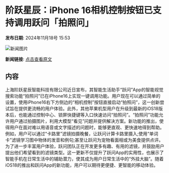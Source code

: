 # 阶跃星辰：iPhone 16相机控制按钮已支持调用跃问「拍照问」

**发布日期**: 2024年11月18号 15:53

![新闻图片](https://upload.chinaz.com/2024/1118/6386754200649574028431135.png)

**新闻链接**: [点击查看原文](https://www.aibase.com/zh/news/13302)

## 内容

上海阶跃星辰智能科技有限公司近日宣布，其智能生活助手“跃问”App的智能视觉搜索功能“拍照问”已在iPhone16上实现一键调用功能。用户现在可以通过简单的设置，使用iPhone16右下方侧边的“相机控制”按钮直接启动“拍照问”，这一创新尝试旨在提供更流畅的用户体验。此外，其他苹果机型用户在升级到最新的iOS18版本后，也能通过控制中心、锁屏快捷键等入口快速访问“拍照问”。“拍照问”功能允许用户通过拍摄图片，利用大模型“看见”问题并提供解决方案。新功能的推出，使得用户在面对难以用语音或文字描述的问题时，能够更直观、更快速地得到帮助。例如，用户可以通过“卡路里”滤镜拍摄晚餐，让跃问计算卡路里摄入;使用“单词卡”滤镜学习图中物体的发音和例句;甚至让跃问为宠物看面相或为美食提供点评。为了进一步丰富用户体验，跃问团队正在开发更多有趣、有用的滤镜，并鼓励用户提出他们希望看到的滤镜类型。这一更新不仅提升了跃问App的实用性，也展示了智能手机在日常生活中的辅助潜力，使其成为用户日常生活中的“外挂大脑”。随着iOS18的推出和跃问App的新功能，用户可以期待更便捷、更智能的移动体验。
